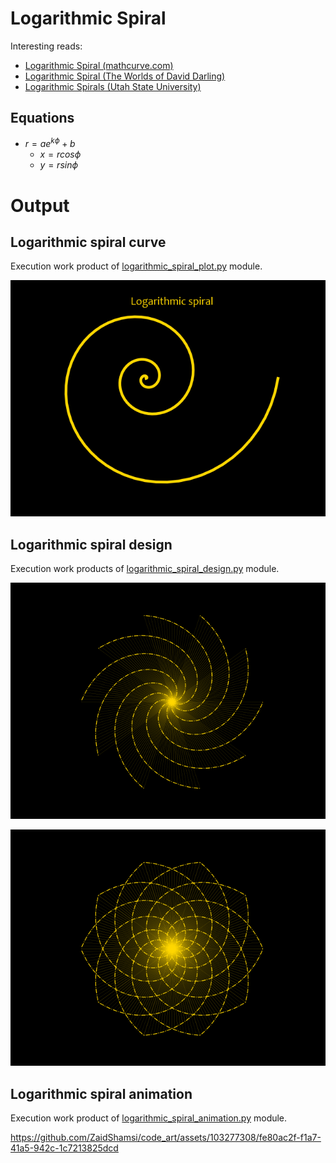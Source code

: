 # Logarithmic Spiral
Interesting reads:
- [Logarithmic Spiral (mathcurve.com)](https://mathcurve.com/courbes2d.gb/logarithmic/logarithmic.shtml)
- [Logarithmic Spiral (The Worlds of David Darling)](https://www.daviddarling.info/encyclopedia/L/logarithmic_spiral.html)
- [Logarithmic Spirals (Utah State University)](http://5010.mathed.usu.edu/Fall2022/MGriffeth/Log%20Spiral.html)

## Equations
- $r=ae^{k\phi}+b$
  - $x=rcos\phi$
  - $y=rsin\phi$

# Output

## Logarithmic spiral curve
Execution work product of [logarithmic_spiral_plot.py](logarithmic_spiral_plot.py) module.

![Logarithmic spiral curve](logarithmic_spiral.png)

## Logarithmic spiral design
Execution work products of [logarithmic_spiral_design.py](logarithmic_spiral_design.py) module.

![Logarithmic spiral design (rotated)](logarithmic_spiral_design(rotated).png)

![Logarithmic spiral design (reflected)](logarithmic_spiral_design(reflected).png)

## Logarithmic spiral animation
Execution work product of [logarithmic_spiral_animation.py](logarithmic_spiral_animation.py) module.

https://github.com/ZaidShamsi/code_art/assets/103277308/fe80ac2f-f1a7-41a5-942c-1c7213825dcd

